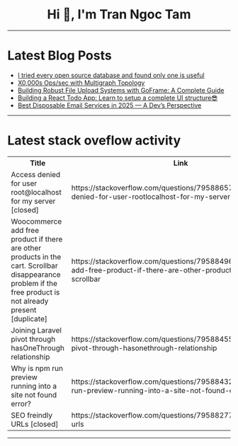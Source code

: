 <h1 align="center">Hi 👋, I'm Tran Ngoc Tam</h1>

---

# Latest Blog Posts 
<!-- BLOG-POST-LIST:START -->
- [I tried every open source database and found only one is useful](https://dev.to/pratikpathak/i-tried-every-open-source-database-and-found-only-one-is-useful-2ehl)
- [X0,000s Ops/sec with Multigraph Topology](https://dev.to/falkordb/x0000s-opssec-with-multigraph-topology-4nea)
- [Building Robust File Upload Systems with GoFrame: A Complete Guide](https://dev.to/jones_charles_ad50858dbc0/building-robust-file-upload-systems-with-goframe-a-complete-guide-10d2)
- [Building a React Todo App: Learn to setup a complete UI structure😎](https://dev.to/fonyuygita/building-a-react-todo-app-learn-to-setup-a-complete-ui-structure-bfm)
- [Best Disposable Email Services in 2025 — A Dev’s Perspective](https://dev.to/aksoonesec/best-disposable-email-services-in-2025-a-devs-perspective-3239)
<!-- BLOG-POST-LIST:END -->

---

# Latest stack oveflow activity
<table>
  <tr><th>Title</th><th>Link</th></tr>
  <!-- STACKOVERFLOW:START --><tr><td>Access denied for user root@localhost for my server [closed]</td><td>https://stackoverflow.com/questions/79588657/access-denied-for-user-rootlocalhost-for-my-server</td></tr><tr><td>Woocommerce add free product if there are other products in the cart. Scrollbar disappearance problem if the free product is not already present [duplicate]</td><td>https://stackoverflow.com/questions/79588496/woocommerce-add-free-product-if-there-are-other-products-in-the-cart-scrollbar</td></tr><tr><td>Joining Laravel pivot through hasOneThrough relationship</td><td>https://stackoverflow.com/questions/79588455/joining-laravel-pivot-through-hasonethrough-relationship</td></tr><tr><td>Why is npm run preview running into a site not found error?</td><td>https://stackoverflow.com/questions/79588432/why-is-npm-run-preview-running-into-a-site-not-found-error</td></tr><tr><td>SEO freindly URLs [closed]</td><td>https://stackoverflow.com/questions/79588277/seo-freindly-urls</td></tr><!-- STACKOVERFLOW:END -->
</table>

---


